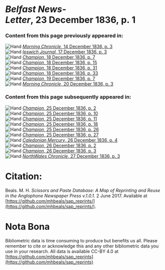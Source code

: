 # *Belfast News-Letter*, 23 December 1836, p. 1  
  
### Content from this page previously appeared in:  
![Hand](http://scissorsandpaste.net/wp-content/uploads/2017/06/smallhandpointer.png) [*Morning Chronicle*, 14 December 1836, p. 3](https://mhbeals.github.io/sap_html/Morning-Chronicle/Morning-Chronicle-14-December-1836-p-3)  
![Hand](http://scissorsandpaste.net/wp-content/uploads/2017/06/smallhandpointer.png) [*Ipswich Journal*, 17 December 1836, p. 3](https://mhbeals.github.io/sap_html/Ipswich-Journal/Ipswich-Journal-17-December-1836-p-3)  
![Hand](http://scissorsandpaste.net/wp-content/uploads/2017/06/smallhandpointer.png) [*Champion*, 18 December 1836, p. 7](https://mhbeals.github.io/sap_html/Champion/Champion-18-December-1836-p-7)  
![Hand](http://scissorsandpaste.net/wp-content/uploads/2017/06/smallhandpointer.png) [*Champion*, 18 December 1836, p. 15](https://mhbeals.github.io/sap_html/Champion/Champion-18-December-1836-p-15)  
![Hand](http://scissorsandpaste.net/wp-content/uploads/2017/06/smallhandpointer.png) [*Champion*, 18 December 1836, p. 31](https://mhbeals.github.io/sap_html/Champion/Champion-18-December-1836-p-31)  
![Hand](http://scissorsandpaste.net/wp-content/uploads/2017/06/smallhandpointer.png) [*Champion*, 18 December 1836, p. 33](https://mhbeals.github.io/sap_html/Champion/Champion-18-December-1836-p-33)  
![Hand](http://scissorsandpaste.net/wp-content/uploads/2017/06/smallhandpointer.png) [*Champion*, 19 December 1836, p. 7](https://mhbeals.github.io/sap_html/Champion/Champion-19-December-1836-p-7)  
![Hand](http://scissorsandpaste.net/wp-content/uploads/2017/06/smallhandpointer.png) [*Morning Chronicle*, 20 December 1836, p. 3](https://mhbeals.github.io/sap_html/Morning-Chronicle/Morning-Chronicle-20-December-1836-p-3)  
  
### Content from this page subsequently appeared in:  
![Hand](http://scissorsandpaste.net/wp-content/uploads/2017/06/smallhandpointer.png) [*Champion*, 25 December 1836, p. 2](https://mhbeals.github.io/sap_html/Champion/Champion-25-December-1836-p-2)  
![Hand](http://scissorsandpaste.net/wp-content/uploads/2017/06/smallhandpointer.png) [*Champion*, 25 December 1836, p. 10](https://mhbeals.github.io/sap_html/Champion/Champion-25-December-1836-p-10)  
![Hand](http://scissorsandpaste.net/wp-content/uploads/2017/06/smallhandpointer.png) [*Champion*, 25 December 1836, p. 11](https://mhbeals.github.io/sap_html/Champion/Champion-25-December-1836-p-11)  
![Hand](http://scissorsandpaste.net/wp-content/uploads/2017/06/smallhandpointer.png) [*Champion*, 25 December 1836, p. 18](https://mhbeals.github.io/sap_html/Champion/Champion-25-December-1836-p-18)  
![Hand](http://scissorsandpaste.net/wp-content/uploads/2017/06/smallhandpointer.png) [*Champion*, 25 December 1836, p. 26](https://mhbeals.github.io/sap_html/Champion/Champion-25-December-1836-p-26)  
![Hand](http://scissorsandpaste.net/wp-content/uploads/2017/06/smallhandpointer.png) [*Champion*, 25 December 1836, p. 27](https://mhbeals.github.io/sap_html/Champion/Champion-25-December-1836-p-27)  
![Hand](http://scissorsandpaste.net/wp-content/uploads/2017/06/smallhandpointer.png) [*Caledonian Mercury*, 26 December 1836, p. 4](https://mhbeals.github.io/sap_html/Caledonian-Mercury/Caledonian-Mercury-26-December-1836-p-4)  
![Hand](http://scissorsandpaste.net/wp-content/uploads/2017/06/smallhandpointer.png) [*Champion*, 26 December 1836, p. 2](https://mhbeals.github.io/sap_html/Champion/Champion-26-December-1836-p-2)  
![Hand](http://scissorsandpaste.net/wp-content/uploads/2017/06/smallhandpointer.png) [*Champion*, 26 December 1836, p. 3](https://mhbeals.github.io/sap_html/Champion/Champion-26-December-1836-p-3)  
![Hand](http://scissorsandpaste.net/wp-content/uploads/2017/06/smallhandpointer.png) [*NorthWales Chronicle*, 27 December 1836, p. 3](https://mhbeals.github.io/sap_html/NorthWales-Chronicle/NorthWales-Chronicle-27-December-1836-p-3)  


# Citation: 

Beals. M. H. *Scissors and Paste Database: A Map of Reprinting and Reuse in the Anglophone Newspaper Press v.1.0.1.* 2 June 2017. Available at [https://github.com/mhbeals/sap_reprints/](https://github.com/mhbeals/sap_reprints/). 

# Nota Bona

Bibliometric data is time consuming to produce but benefits us all. Please remember to cite or acknowledge this and any other bibliometric data you use in your research. All data is available CC-BY 4.0 at [https://github.com/mhbeals/sap_reprints](https://github.com/mhbeals/sap_reprints)